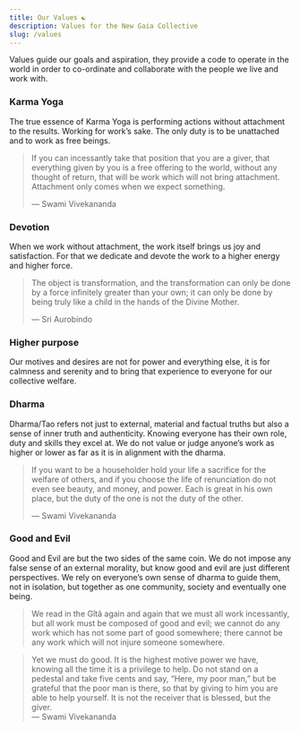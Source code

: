 ```yaml
---
title: Our Values ☯
description: Values for the New Gaia Collective
slug: /values
---
```


Values guide our goals and aspiration, they provide a code to operate in the
world in order to co-ordinate and collaborate with the people we live and work
with.

### Karma Yoga

The true essence of Karma Yoga is performing actions without attachment to the
results. Working for work’s sake.
The only duty is to be unattached and to work as free beings.

> If you can incessantly take that position that you are a giver, that
> everything given by you is a free offering to the world, without any thought
> of return, that will be work which will not bring attachment. Attachment
> only comes when we expect something.
> 
> — Swami Vivekananda

### Devotion

When we work without attachment, the work itself brings us joy and
satisfaction. For that we dedicate and devote the work to a higher energy and
higher force.

> The object is transformation, and the transformation can only be done by a
> force infinitely greater than your own; it can only be done by being truly
> like a child in the hands of the Divine Mother.
>
> — Sri Aurobindo

### Higher purpose

Our motives and desires are not for power and everything else, it is for
calmness and serenity and to bring that experience to everyone for our
collective welfare. 

### Dharma

Dharma/Tao refers not just to external, material and factual truths but also a
sense of inner truth and authenticity. Knowing everyone has their own role,
duty and skills they excel at. We do not value or judge anyone’s work as
higher or lower as far as it is in alignment with the dharma.

> If you want to be a householder hold your life a sacrifice for the welfare
> of others, and if you choose the life of renunciation do not even see
> beauty, and money, and power. Each is great in his own place, but the duty
> of the one is not the duty of the other. 
>
> — Swami Vivekananda

### Good and Evil

Good and Evil are but the two sides of the same coin. We do not impose any
false sense of an external morality, but know good and evil are just different
perspectives. We rely on everyone’s own sense of dharma to guide them, not in
isolation, but together as one community, society and eventually one being.

> We read in the Gîtâ again and again that we must all work incessantly, but
> all work must be composed of good and evil; we cannot do any work which has
> not some part of good somewhere; there cannot be any work which will not
> injure someone somewhere.

> Yet we must do good. It is the highest motive power we have, knowing all the
> time it is a privilege to help. Do not stand on a pedestal and take five
> cents and say, “Here, my poor man,” but be grateful that the poor man is
> there, so that by giving to him you are able to help yourself. It is not the
> receiver that is blessed, but the giver.  
> — Swami Vivekananda

